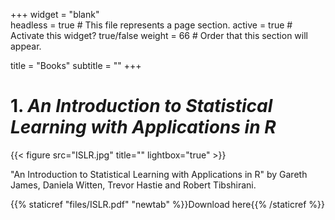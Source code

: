 +++
widget = "blank"  
headless = true  # This file represents a page section.
active = true  # Activate this widget? true/false
weight = 66  # Order that this section will appear.

title = "Books"
subtitle = ""
+++
 
# 1. *An Introduction to Statistical Learning with Applications in R*

{{< figure src="ISLR.jpg" title="" lightbox="true" >}}

"An Introduction to Statistical Learning with Applications in R" by Gareth James, Daniela Witten, Trevor Hastie and Robert Tibshirani.

{{% staticref "files/ISLR.pdf" "newtab" %}}Download here{{% /staticref %}}




